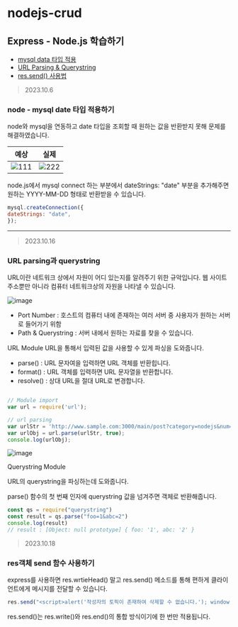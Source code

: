 # nodejs-crud
## Express - Node.js 학습하기

* [mysql data 타입 적용](#node---mysql-date-타입-적용하기)
* [URL Parsing & Querystring](#url-parsing과-querystring)
* [res.send() 사용법](#res객체-send-함수-사용하기)

> 2023.10.6

### node - mysql date 타입 적용하기

node와 mysql을 연동하고 date 타입을 조회할 때 원하는 값을 반환받지 못해 문제를 해결하였습니다.

|예상|실제|
|--|--|
|![111](https://github.com/kylo-dev/nodejs-crud/assets/103489352/af531bb2-c584-4a34-be54-6e3ebb135bce)|![222](https://github.com/kylo-dev/nodejs-crud/assets/103489352/4016dff8-f4e3-4999-9035-fcb06568d71b)|

node.js에서 mysql connect 하는 부분에서 dateStrings: "date" 부분을 추가해주면 원하는 YYYY-MM-DD 형태로 반환받을 수 있습니다.

```javascript
mysql.createConnection({
dateStrings: "date",
});
```

---

> 2023.10.16

### URL parsing과 querystring

URL이란
네트워크 상에서 자원이 어디 있는지를 알려주기 위한 규악입니다. 웹 사이트 주소뿐만 아니라 컴퓨터 네트워크상의 자원을 나타낼 수 있습니다.

![image](https://github.com/kylo-dev/nodejs-crud/assets/103489352/31f93d1a-8d53-4c34-8efa-52ea35419b62)

* Port Number : 호스트의 컴퓨터 내에 존재하는 여러 서버 중 사용자가 원하는 서버로 들어가기 위함
* Path & Querystring : 서버 내에서 원하는 자료를 찾을 수 있습니다.

URL Module
URL을 통해서 입력된 값을 사용할 수 있게 파싱을 도와줍니다.

* parse() : URL 문자여을 입력하면 URL 객체를 반환힙니다.
* format() : URL 객체를 입력하면 URL 문자열을 반환합니다.
* resolve() : 상대 URL을 절대 URL로 변경합니다.

```javascript

// Module import
var url = require('url');

// url parsing
var urlStr = 'http://www.sample.com:3000/main/post?category=nodejs&num=1';
var urlObj = url.parse(urlStr, true);
console.log(urlObj);
```
![image](https://github.com/kylo-dev/nodejs-crud/assets/103489352/0211968a-9930-4692-98de-3ca1cfbb3b16)


Querystring Module

URL의 querystring을 파싱하는데 도와줍니다.

parse() 함수의 첫 번째 인자에 querystring 값을 넘겨주면 객체로 반환해줍니다.

```javascript
const qs = require("querystring")
const result = qs.parse("foo=1&abc=2")
console.log(result)
// result : [Object: null prototype] { foo: '1', abc: '2' }
```

> 2023.10.18

### res객체 send 함수 사용하기

express를 사용하면 res.wrtieHead() 말고 res.send() 메소드를 통해 편하게 클라이언트에게 메시지를 전달할 수 있습니다.

```javascript
res.send("<script>alert('작성자의 토픽이 존재하여 삭제할 수 없습니다.'); window.location.href = '/author';</script>");
```

res.send()는 res.write()와 res.end()의 통합 방식이기에 한 번만 적용됩니다.

